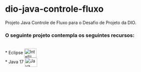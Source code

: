 # dio-java-controle-fluxo

Projeto Java Controle de Fluxo para o Desafio de Projeto da DIO.

### O seguinte projeto contempla os seguintes recursos:

<div><br>
  * Eclipse  <img align="center" alt="Intellij" height="30" width="40" src="https://cdn.jsdelivr.net/gh/devicons/devicon@latest/icons/eclipse/eclipse-original.svg"><br>
  * Java 17  <img align="center" alt="Java" height="30" width="40" src="https://cdn.jsdelivr.net/gh/devicons/devicon/icons/java/java-original-wordmark.svg"><br>
</div>
